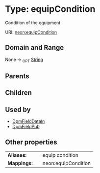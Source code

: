 
# Type: equipCondition


Condition of the equipment

URI: [neon:equipCondition](https://data.neonscience.org/equipCondition)


## Domain and Range

None ->  <sub>OPT</sub> [String](types/String.md)

## Parents


## Children


## Used by

 * [DpmFieldDataIn](DpmFieldDataIn.md)
 * [DpmFieldPub](DpmFieldPub.md)

## Other properties

|  |  |  |
| --- | --- | --- |
| **Aliases:** | | equip condition |
| **Mappings:** | | neon:equipCondition |

